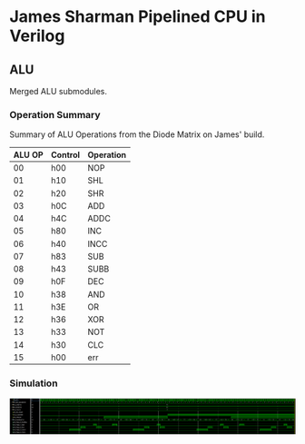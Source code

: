 # James Sharman Pipelined CPU in Verilog
## ALU
Merged ALU submodules.

### Operation Summary
Summary of ALU Operations from the Diode Matrix on James' build.

| ALU OP | Control | Operation |
|--------|---------|-----------|
| 00     | h00     | NOP       |
| 01     | h10     | SHL       |
| 02     | h20     | SHR       |
| 03     | h0C     | ADD       |
| 04     | h4C     | ADDC      |
| 05     | h80     | INC       |
| 06     | h40     | INCC      |
| 07     | h83     | SUB       |
| 08     | h43     | SUBB      |
| 09     | h0F     | DEC       |
| 10     | h38     | AND       |
| 11     | h3E     | OR        |
| 12     | h36     | XOR       |
| 13     | h33     | NOT       |
| 14     | h30     | CLC       |
| 15     | h00     | err       |

### Simulation

![Simulation Waveform](https://raw.githubusercontent.com/m1geo/JamesSharmanPipelinedCPU/main/Verilog/ALU/ALU_sim.png "Simulation Waveform")
